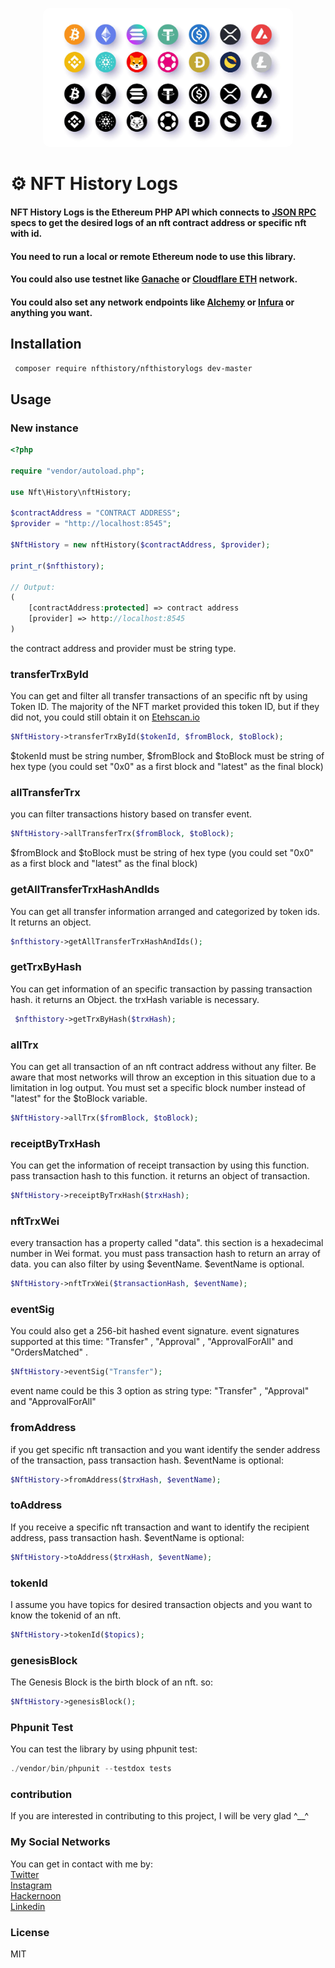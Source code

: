 <p style="text-align: center;">
  <img style="border-radius:10px;" src="asset/logo/header.webp" width="400px" alt="header.webp">
</p>

# ⚙️ NFT History Logs 

#### NFT History Logs is the Ethereum PHP API which connects to [JSON RPC](https://www.jsonrpc.org/specification) specs to get the desired logs of an nft contract address or specific nft with id.

#### You need to run a local or remote Ethereum node to use this library.
#### You could also use testnet like [Ganache](https://trufflesuite.com/ganache/) or [Cloudflare ETH](https://developers.cloudflare.com/web3/ethereum-gateway/) network.

#### You could also set any network endpoints like [Alchemy](https://www.alchemy.com/) or [Infura](https://www.infura.io/) or anything you want.

## Installation 

```bash
 composer require nfthistory/nfthistorylogs dev-master
```

## Usage
### New instance
```php
<?php

require "vendor/autoload.php";

use Nft\History\nftHistory;

$contractAddress = "CONTRACT ADDRESS";
$provider = "http://localhost:8545";

$NftHistory = new nftHistory($contractAddress, $provider);

print_r($nfthistory);
    
// Output:
(
    [contractAddress:protected] => contract address
    [provider] => http://localhost:8545
)
```
the contract address and provider must be string type.

### transferTrxById
You can get and filter all transfer transactions of an specific nft by using Token ID.
The majority of the NFT market provided this token ID, but if they did not, you could still obtain it on [Etehscan.io](https://etherscan.io/)
```php
$NftHistory->transferTrxById($tokenId, $fromBlock, $toBlock);
```
$tokenId must be string number, $fromBlock and $toBlock must be string of hex type (you could set "0x0" as a first block and "latest" as the final block)

### allTransferTrx
you can filter transactions history based on transfer event.
```php
$NftHistory->allTransferTrx($fromBlock, $toBlock);
```
$fromBlock and $toBlock must be string of hex type (you could set "0x0" as a first block and "latest" as the final block)

### getAllTransferTrxHashAndIds
You can get all transfer information arranged and categorized by token ids. It returns an object.
```php
$nfthistory->getAllTransferTrxHashAndIds();
```

### getTrxByHash
You can get information of an specific transaction by passing transaction hash.
it returns an Object. the trxHash variable is necessary.
```php
 $nfthistory->getTrxByHash($trxHash);
```

### allTrx
You can get all transaction of an nft contract address without any filter. Be aware that most networks will throw an exception in this situation due to a limitation in log output. You must set a specific block number instead of "latest" for the $toBlock variable.
```php
$NftHistory->allTrx($fromBlock, $toBlock);
```

### receiptByTrxHash
You can get the information of receipt transaction by using this function. pass transaction hash to this function. it returns an object of transaction.
```php
$NftHistory->receiptByTrxHash($trxHash);
```

### nftTrxWei
every transaction has a property called "data". this section is a hexadecimal number in Wei format. you must pass transaction hash to return an array of data. you can also filter by using $eventName. $eventName is optional.
```php
$NftHistory->nftTrxWei($transactionHash, $eventName);
```

### eventSig
You could also get a 256-bit hashed event signature. event signatures supported at this time: "Transfer" , "Approval" , "ApprovalForAll" and "OrdersMatched" .
```php
$NftHistory->eventSig("Transfer");
```
event name could be this 3 option as string type: "Transfer" , "Approval" and "ApprovalForAll"

### fromAddress
if you get specific nft transaction and you want identify the sender address of the transaction, pass transaction hash. $eventName is optional:
```php
$NftHistory->fromAddress($trxHash, $eventName);
```

### toAddress
If you receive a specific nft transaction and want to identify the recipient address, pass transaction hash. $eventName is optional:
```php
$NftHistory->toAddress($trxHash, $eventName);
```

### tokenId
I assume you have topics for desired transaction objects and you want to know the tokenid of an nft.
```php
$NftHistory->tokenId($topics);
```

### genesisBlock
The Genesis Block is the birth block of an nft. so:
```php
$NftHistory->genesisBlock();
```

### Phpunit Test
You can test the library by using phpunit test:
```php
./vendor/bin/phpunit --testdox tests
```

### contribution
If you are interested in contributing to this project, I will be very glad ^__^

### My Social Networks
You can get in contact with me by:
<br>
[Twitter](https://twitter.com/xmrrabbittx)
<br>
[Instagram](https://www.instagram.com/xmrrabbitx)
<br>
[Hackernoon](https://hackernoon.com/@xmrrabbitx)
<br>
[Linkedin](https://www.linkedin.com/in/xmrrabbitx/)

### License
MIT
